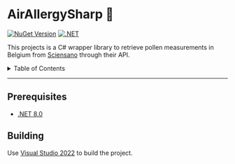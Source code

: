 <!-- omit in toc -->
# AirAllergySharp 🌿 

[![NuGet Version](https://img.shields.io/nuget/v/MichelMichels.AirAllergy)](https://www.nuget.org/packages/MichelMichels.AirAllergy)
[![.NET](https://github.com/MichelMichels/AirAllergy/actions/workflows/dotnet.yml/badge.svg)](https://github.com/MichelMichels/AirAllergy/actions/workflows/dotnet.yml)

This projects is a C# wrapper library to retrieve pollen measurements in Belgium from [Sciensano](https://airallergy.sciensano.be/) through their API.

<details>
<summary>Table of Contents</summary>

- [Prerequisites](#prerequisites)
- [Building](#building)

</details>

---

## Prerequisites
- [.NET 8.0](https://dotnet.microsoft.com/en-us/download/dotnet/8.0)

## Building

Use [Visual Studio 2022](https://visualstudio.microsoft.com/vs/) to build the project. 
